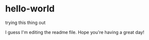 # hello-world
trying this thing out

I guess I'm editing the readme file. Hope you're having a great day!

